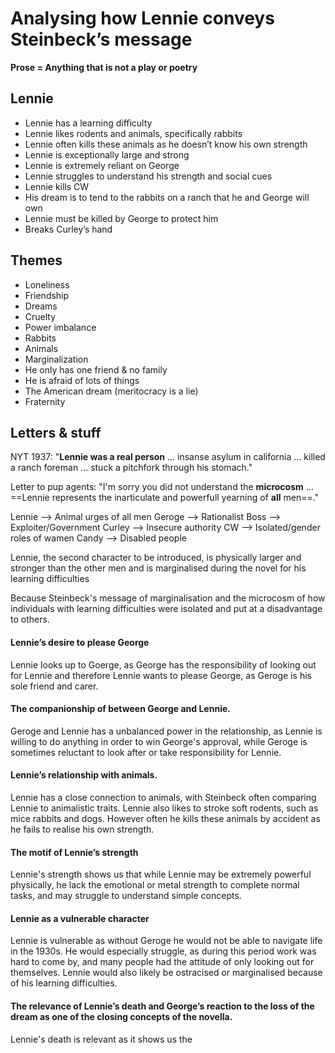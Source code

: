 # Analysing how Lennie conveys Steinbeck’s message

**Prose = Anything that is not a play or poetry**

## Lennie

* Lennie has a learning difficulty
* Lennie likes rodents and animals, specifically rabbits
* Lennie often kills these animals as he doesn’t know his own strength
* Lennie is exceptionally large and strong
* Lennie is extremely reliant on George
* Lennie struggles to understand his strength and social cues
* Lennie kills CW
* His dream is to tend to the rabbits on a ranch that he and George will own
* Lennie must be killed by George to protect him
* Breaks Curley’s hand

## Themes

* Loneliness
* Friendship
* Dreams
* Cruelty
*  Power imbalance
* Rabbits
* Animals
* Marginalization
* He only has one friend & no family
* He is afraid of lots of things
* The American dream (meritocracy is a lie)
* Fraternity

## Letters & stuff
NYT 1937: "**Lennie was a real person** ... insanse asylum in california ... killed a ranch foreman ... stuck a pitchfork through his stomach."

Letter to pup agents: "I'm sorry you did not understand the **microcosm** ... ==Lennie represents the inarticulate and powerfull yearning of **all** men==."

Lennie --> Animal urges of all men
Geroge --> Rationalist 
Boss --> Exploiter/Government
Curley --> Insecure authority
CW --> Isolated/gender roles of wamen
Candy --> Disabled people

Lennie, the second character to be introduced, is physically larger and stronger than the other men and is marginalised during the novel for his learning difficulties 

Because Steinbeck's message of marginalisation and the microcosm of how individuals with learning difficulties were isolated and put at a disadvantage to others. 

#### Lennie’s desire to please George  

Lennie looks up to Goerge, as George has the responsibility of looking out for Lennie and therefore Lennie wants to please George, as Geroge is his sole friend and carer. 

#### The companionship of between George and Lennie. 

Geroge and Lennie has a unbalanced power in the relationship, as Lennie is willing to do anything in order to win George's approval, while Geroge is sometimes reluctant to look after or take responsibility for Lennie. 

#### Lennie’s relationship with animals.  

Lennie has a close connection to animals, with Steinbeck often comparing Lennie to animalistic traits. Lennie also likes to stroke soft rodents, such as mice rabbits and dogs. However often he kills these animals by accident as he fails to realise his own strength. 

#### The motif of Lennie’s strength 

Lennie's strength shows us that while Lennie may be extremely powerful physically, he lack the emotional or metal strength to complete normal tasks, and may struggle to understand simple concepts. 

#### Lennie as a vulnerable character 

Lennie is vulnerable as without Geroge he would not be able to navigate life in the 1930s. He would especially struggle, as during this period work was hard to come by, and many people had the attitude of only looking out for themselves. Lennie would also likely be ostracised or marginalised because of his learning difficulties. 

#### The relevance of Lennie’s death and George’s reaction to the loss of the dream as one of the closing concepts of the novella. 

Lennie's death is relevant as it shows us the